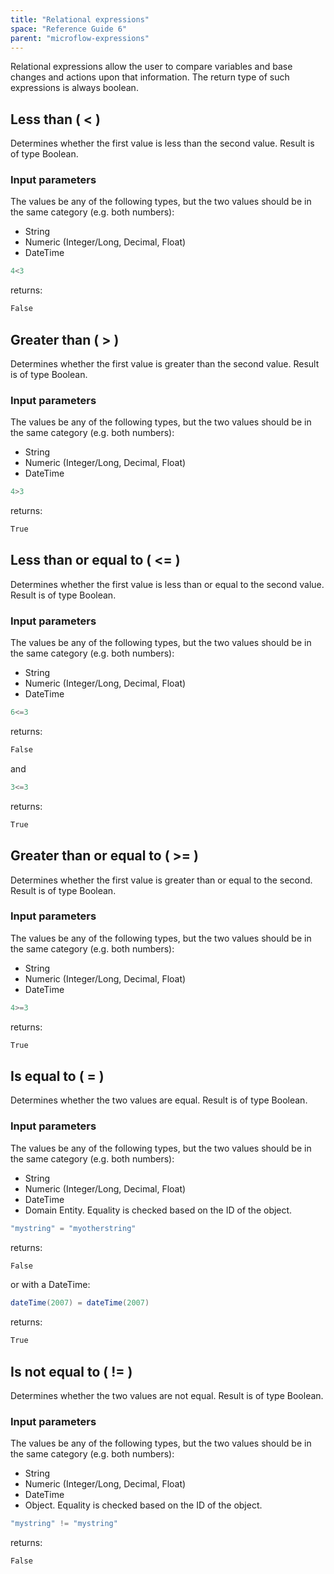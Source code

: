 ```yaml
---
title: "Relational expressions"
space: "Reference Guide 6"
parent: "microflow-expressions"
---
```

Relational expressions allow the user to compare variables and base changes and actions upon that information. The return type of such expressions is always boolean.

## Less than ( < )

Determines whether the first value is less than the second value.
Result is of type Boolean.

### Input parameters

The values be any of the following types, but the two values should be in the same category (e.g. both numbers):

*   String
*   Numeric (Integer/Long, Decimal, Float)
*   DateTime

```java
4<3
```

returns:

```java
False
```
## Greater than ( > )

Determines whether the first value is greater than the second value.
Result is of type Boolean.

### Input parameters

The values be any of the following types, but the two values should be in the same category (e.g. both numbers):

*   String
*   Numeric (Integer/Long, Decimal, Float)
*   DateTime

```java
4>3
```

returns:

```java
True
```
## Less than or equal to ( <= )

Determines whether the first value is less than or equal to the second value.
Result is of type Boolean.

### Input parameters

The values be any of the following types, but the two values should be in the same category (e.g. both numbers):

*   String
*   Numeric (Integer/Long, Decimal, Float)
*   DateTime

```java
6<=3
```

returns:

```java
False
```

and

```java
3<=3
```

returns:

```java
True
```

## Greater than or equal to ( >= )

Determines whether the first value is greater than or equal to the second.
Result is of type Boolean. 

### Input parameters

The values be any of the following types, but the two values should be in the same category (e.g. both numbers):

*   String
*   Numeric (Integer/Long, Decimal, Float)
*   DateTime

```java
4>=3
```

returns:

```java
True
```

## Is equal to ( = )

Determines whether the two values are equal.
Result is of type Boolean.

### Input parameters

The values be any of the following types, but the two values should be in the same category (e.g. both numbers):

*   String
*   Numeric (Integer/Long, Decimal, Float)
*   DateTime
*   Domain Entity. Equality is checked based on the ID of the object.

```java
"mystring" = "myotherstring"
```

returns:

```java
False
```

or with a DateTime:

```java
dateTime(2007) = dateTime(2007)
```

returns:

```java
True
```

## Is not equal to ( != )

Determines whether the two values are not equal.
Result is of type Boolean.

### Input parameters

The values be any of the following types, but the two values should be in the same category (e.g. both numbers):

*   String
*   Numeric (Integer/Long, Decimal, Float)
*   DateTime
*   Object. Equality is checked based on the ID of the object.

```java
"mystring" != "mystring"
```

returns:

```java
False
```
